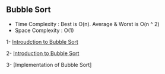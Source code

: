 
## Bubble Sort

- Time Complexity : Best is O(n). Average & Worst is O(n ^ 2)
- Space Complexity : O(1)



1- [Introudction to Bubble Sort](https://www.youtube.com/watch?v=6Gv8vg0kcHc)

2- [Introduction to Bubble Sort](https://www.youtube.com/watch?v=Ui97-_n5xjo)

3- [Implementation of Bubble Sort]
